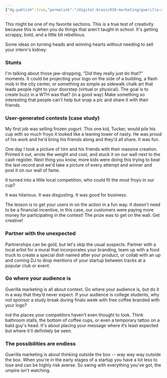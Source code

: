```yaml
---
{"dg-publish":true,"permalink":"/digital-brain/010-marketing/guerilla-marketing-tactics/"}
---
```


This might be one of my favorite sections. This is a true test of creativity because this is when you do things that aren't taught in school. It's getting scrappy, bold, and a little bit rebellious.

Some ideas on turning heads and winning hearts without needing to sell your intern's kidney:

### Stunts

I'm talking about those jaw-dropping, "Did they really just do that?" moments. It could be projecting your logo on the side of a building, a flash mob in the city center, or something as simple as sidewalk chalk art that leads people right to your doorstep (virtual or physical). The goal is to create buzz in a WTH was that? (in a good way) Make something so interesting that people can't help but snap a pic and share it with their friends.

### User-generated contests (case study)

My first job was selling frozen yogurt. This one kid, Tucker, would pile his cup with so much froyo it looked like a leaning tower of nasty. He was proud of his work and he'd bring his friends along and they'd all share. It was fun. 

One day I took a picture of him and his friends with their massive creation. Printed it out, wrote the weight and cost, and stuck it on our wall next to the cash register. Next thing you know, more kids were doing this trying to beat the last record and we'd take a picture of every attempt and winner and post it on our wall of fame.

It turned into a little local competition, who could fit the most froyo in our cup? 

It was hilarious. It was disgusting. It was good for business.

The lesson is to get your users in on the action in a fun way. It doesn't need to be a financial incentive, in this case, our customers were paying more money for participating in the contest! The prize was to get on the wall. Get creative!

### Partner with the unexpected

Partnerships can be gold, but let's skip the usual suspects. Partner with a local artist for a mural that incorporates your branding, team up with a food truck to create a special dish named after your product, or collab with an up and coming DJ to drop mentions of your startup between tracks at a popular club or event. 

### Go where your audience is

Guerilla marketing is all about context. Go where your audience is, but do it in a way that they’d never expect. If your audience is college students, why not sponsor a study break during finals week with free coffee branded with your logo? 

ind the places your competitors haven’t even thought to look. Think bathroom stalls, the bottom of coffee cups, or even a temporary tattoo on a bald guy's head. It's about placing your message where it’s least expected but where it'll definitely be seen.

### The possibilities are endless

Guerilla marketing is about thinking outside the box -- way way way outside the box. When you're in the early stages of a startup you have a lot less to lose and can be highly risk averse. So swing with everything you've got, the umpire isn't watching.